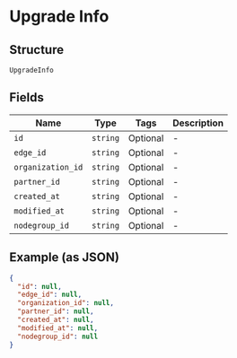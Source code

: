 
# Upgrade Info

## Structure

`UpgradeInfo`

## Fields

| Name | Type | Tags | Description |
|  --- | --- | --- | --- |
| `id` | `string` | Optional | - |
| `edge_id` | `string` | Optional | - |
| `organization_id` | `string` | Optional | - |
| `partner_id` | `string` | Optional | - |
| `created_at` | `string` | Optional | - |
| `modified_at` | `string` | Optional | - |
| `nodegroup_id` | `string` | Optional | - |

## Example (as JSON)

```json
{
  "id": null,
  "edge_id": null,
  "organization_id": null,
  "partner_id": null,
  "created_at": null,
  "modified_at": null,
  "nodegroup_id": null
}
```

